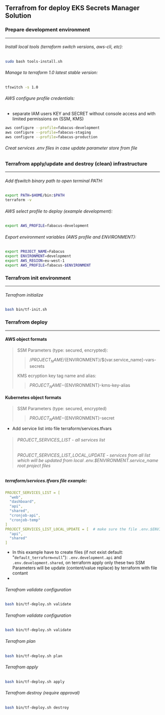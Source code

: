 ## Terrafrom for deploy EKS Secrets Manager Solution


### Prepare development environment

---------------------------------------------
###### Install local tools (terraform switch versions, aws-cli, etc):
```bash
sudo bash tools-install.sh
```
###### Manage to terraform 1.0 latest stable version:
```bash
tfswitch -s 1.0
```
###### AWS configure profile credentials:
* separate IAM users KEY and SECRET without console access and with limited permissions on (SSM, KMS)  
```bash
aws configure --profile=fabacus-development
aws configure --profile=fabacus-staging
aws configure --profile=fabacus-production
```

###### Creat services .env files in case update parameter store from file


### Terrafrom apply/update and destroy (clean) infrastructure  

---------------------------------------------
###### Add tfswitch binary path to open terminal PATH:
```bash
export PATH=$HOME/bin:$PATH
terraform -v
```
###### AWS select profile to deploy (example development):
```bash
export AWS_PROFILE=fabacus-development
```
###### Export environment variables (AWS profile and ENVIRONMENT):
```bash
export PROJECT_NAME=Fabacus
export ENVIRONMENT=development
export AWS_REGION=eu-west-1
export AWS_PROFILE=fabacus-$ENVIRONMENT
```

### Terrafrom init environment

---------------------------------------------
###### Terrafrom initialize
```bash
bash bin/tf-init.sh
```

### Terrafrom deploy

---------------------------------------------
#### AWS object formats
> SSM Parameters (type: secured, encrypted):
>> /${PROJECT_NAME}/${ENVIRONMENT}/${var.service_name}-vars-secrets
> 
> KMS ecryption key tag name and alias:
>> ${PROJECT_NAME}-${ENVIRONMENT}-kms-key-alias

#### Kubernetes object formats
> SSM Parameters (type: secured, encrypted)
>> ${PROJECT_NAME}-${ENVIRONMENT}-secret

* Add service list into file terraform/services.tfvars
> ###### PROJECT_SERVICES_LIST - all services list
> ###### PROJECT_SERVICES_LIST_LOCAL_UPDATE - services from all list which will be updated from local .env.$ENVIRONMENT.service_name root project files

##### terraform/services.tfvars file example:
```yaml
PROJECT_SERVICES_LIST = [
  "web",
  "dashboard",
  "api",
  "shared",
  "cronjob-api",
  "cronjob-temp"
]
PROJECT_SERVICES_LIST_LOCAL_UPDATE = [  # make sure the file .env.$ENVIRONMENT.SERVICE  exists
  "api",
  "shared"
]
```
* In this example have to create files (if not exist default: "```default_terraform=null```"): ```.env.development.api``` and ```.env.development.shared```, on terraform apply only these two SSM Parameters will be update (content/value replace) by terraform with file contant
* 
###### Terrafrom validate configuration
```bash
bash bin/tf-deploy.sh validate
```
###### Terrafrom validate configuration
```bash
bash bin/tf-deploy.sh validate
```
###### Terrafrom plan
```bash
bash bin/tf-deploy.sh plan
```
###### Terrafrom apply
```bash
bash bin/tf-deploy.sh apply
```
###### Terrafrom destroy (require approval)
```bash
bash bin/tf-deploy.sh destroy
```